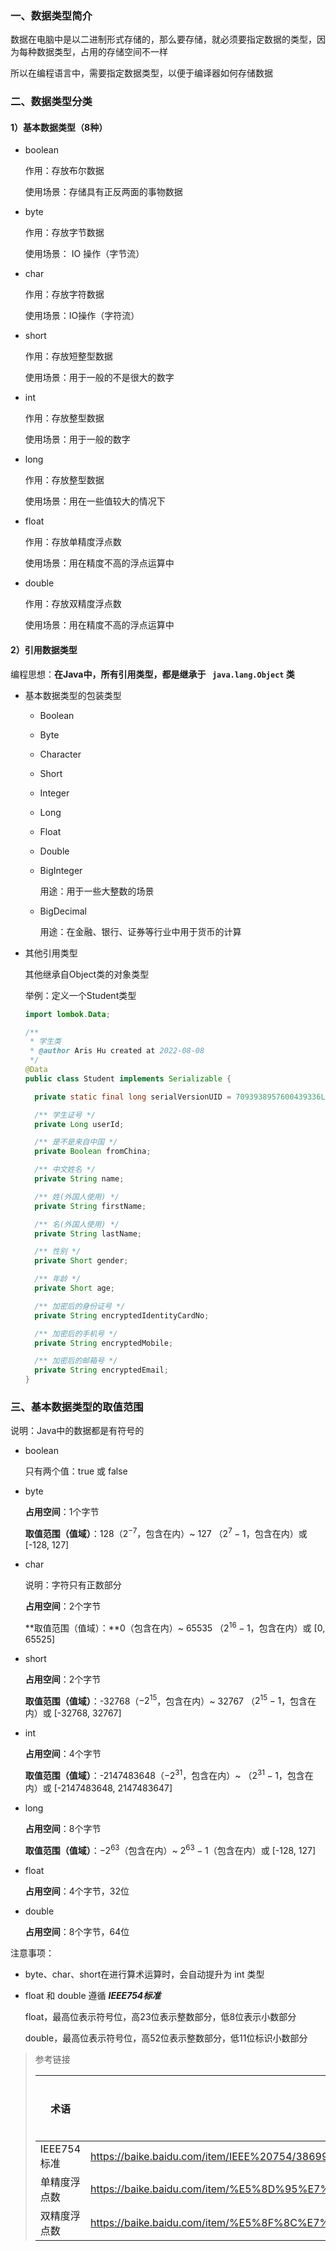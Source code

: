 ### 一、数据类型简介

数据在电脑中是以二进制形式存储的，那么要存储，就必须要指定数据的类型，因为每种数据类型，占用的存储空间不一样

所以在编程语言中，需要指定数据类型，以便于编译器如何存储数据



### 二、数据类型分类

#### 1）基本数据类型（8种）

- boolean

  作用：存放布尔数据

  使用场景：存储具有正反两面的事物数据

- byte

  作用：存放字节数据

  使用场景： IO 操作（字节流）

- char

  作用：存放字符数据

  使用场景：IO操作（字符流）

- short

  作用：存放短整型数据

  使用场景：用于一般的不是很大的数字

- int

  作用：存放整型数据

  使用场景：用于一般的数字

- long

  作用：存放整型数据

  使用场景：用在一些值较大的情况下

- float

  作用：存放单精度浮点数

  使用场景：用在精度不高的浮点运算中

- double

  作用：存放双精度浮点数

  使用场景：用在精度不高的浮点运算中

#### 2）引用数据类型

编程思想：**在Java中，所有引用类型，都是继承于 ` java.lang.Object` 类**

- 基本数据类型的包装类型

  - Boolean

  - Byte

  - Character

  - Short

  - Integer

  - Long

  - Float

  - Double

  - BigInteger

    用途：用于一些大整数的场景

  - BigDecimal

    用途：在金融、银行、证券等行业中用于货币的计算

- 其他引用类型

  其他继承自Object类的对象类型

  举例：定义一个Student类型

  ```java
  import lombok.Data;
  
  /**
   * 学生类
   * @author Aris Hu created at 2022-08-08
   */
  @Data
  public class Student implements Serializable {
  
    private static final long serialVersionUID = 7093938957600439336L;
  
    /** 学生证号 */
    private Long userId;
  
    /** 是不是来自中国 */
    private Boolean fromChina;
  
    /** 中文姓名 */
    private String name;
  
    /** 姓(外国人使用) */
    private String firstName;
  
    /** 名(外国人使用) */
    private String lastName;
  
    /** 性别 */
    private Short gender;
  
    /** 年龄 */
    private Short age;
  
    /** 加密后的身份证号 */
    private String encryptedIdentityCardNo;
  
    /** 加密后的手机号 */
    private String encryptedMobile;
  
    /** 加密后的邮箱号 */
    private String encryptedEmail;
  }
  ```

  

### 三、基本数据类型的取值范围

说明：Java中的数据都是有符号的

- boolean

  只有两个值：true 或 false

- byte

  **占用空间**：1个字节

  **取值范围（值域）**：128（$2^{-7}$，包含在内）~ 127 （$2^{7} - 1$，包含在内）或  [-128, 127]

- char

  说明：字符只有正数部分

  **占用空间**：2个字节

  **取值范围（值域）：**0（包含在内）~ 65535 （$2^{16} - 1$，包含在内）或  [0, 65525]

- short

  **占用空间**：2个字节

  **取值范围（值域）**：-32768（$-2^{15}$，包含在内）~ 32767 （$2^{15} - 1$，包含在内）或  [-32768, 32767]

- int

  **占用空间**：4个字节

  **取值范围（值域）**：-2147483648（$-2^{31}$，包含在内）~ （$2^{31} - 1$，包含在内）或  [-2147483648, 2147483647]

- long

  **占用空间**：8个字节

  **取值范围（值域）**：$-2^{63}$（包含在内）~ $2^{63} - 1$（包含在内）或  [-128, 127]

- float

  **占用空间**：4个字节，32位

- double

  **占用空间**：8个字节，64位



注意事项：

- byte、char、short在进行算术运算时，会自动提升为 int 类型

- float 和 double 遵循 ***IEEE754标准***

  float，最高位表示符号位，高23位表示整数部分，低8位表示小数部分

  double，最高位表示符号位，高52位表示整数部分，低11位标识小数部分



> 参考链接
>
> | 术语         | 参考链接                                                     | 参考书名 |
> | ------------ | ------------------------------------------------------------ | -------- |
> | IEEE754标准  | https://baike.baidu.com/item/IEEE%20754/3869922              |          |
> | 单精度浮点数 | https://baike.baidu.com/item/%E5%8D%95%E7%B2%BE%E5%BA%A6%E6%B5%AE%E7%82%B9%E6%95%B0 |          |
> | 双精度浮点数 | https://baike.baidu.com/item/%E5%8F%8C%E7%B2%BE%E5%BA%A6%E6%B5%AE%E7%82%B9%E6%95%B0 |          |